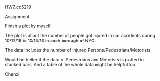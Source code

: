 HW7_cc5219


Assignment

Finish a plot by myself.

The plot is about the number of people got injured in car accidents during 10/17/16 to 10/18/16 in each borough of NYC.

The data includes the number of injured Persons/Pedestrians/Motorists.

Would be better if the data of Pedestrians and Motorists is plotted in stacked bars. And a table of the whole data might be helpful too.


Chenxi.
 
